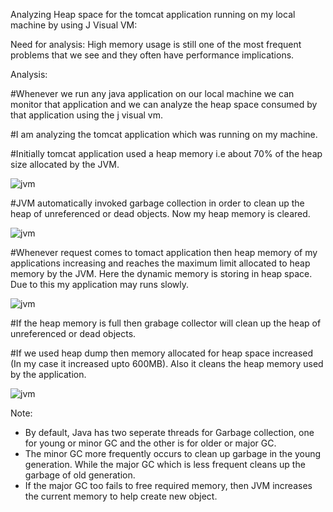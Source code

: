 
Analyzing Heap space for the tomcat application running on my local machine by using J Visual VM:

Need for analysis: High memory usage is still one of the most frequent problems that we see and they often have performance implications.

Analysis:

#Whenever we run any java application on our local machine we can monitor that application and we can analyze the heap space consumed by that application using the j visual vm.

#I am analyzing the tomcat application which was running on my machine.

#Initially tomcat application used a heap memory i.e about 70% of the heap size allocated by the JVM.

![jvm](https://github.com/arunkundrupu1990/jvm/blob/master/01%20Screenshot%20from%202018-08-14%2014-57-51.png)

#JVM automatically invoked garbage collection in order to clean up the heap of unreferenced or dead objects. Now my heap memory is cleared.

![jvm](https://github.com/arunkundrupu1990/jvm/blob/master/02%20Screenshot%20from%202018-08-14%2014-58-19.png)

#Whenever request comes to tomact application then heap memory of my applications increasing  and reaches the maximum limit allocated to heap memory by the JVM. Here the dynamic memory is storing in heap space. Due to this my application may runs slowly.

![jvm](https://github.com/arunkundrupu1990/jvm/blob/master/03%20Screenshot%20from%202018-08-14%2015-01-33.png)

#If the heap memory is full then grabage collector will clean up the heap of unreferenced or dead objects.

#If we used heap dump then memory allocated for heap space increased (In my case it increased upto 600MB). Also it cleans the heap memory used by the application.

 ![jvm](https://github.com/arunkundrupu1990/jvm/blob/master/04%20Screenshot%20from%202018-08-14%2015-07-43.png)

 Note:

- By default, Java has two seperate threads for Garbage collection, one for young or minor GC and the other is for older or major GC.
- The minor GC more frequently occurs to clean up garbage in the young generation. While the major GC which is less frequent cleans up the garbage of old generation.
- If the major GC too fails to free required memory, then JVM increases the current memory to help create new object.
